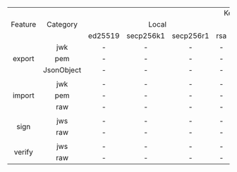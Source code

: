 


<table style="text-align:center">
    <tbody>
        <!-- header -->
        <tr>
            <td rowspan="3">Feature</td>
            <td rowspan="3">Category</td>
            <td colspan="8">Key</td>
        </tr>
        <!-- sub-header key type -->
        <tr>
            <td colspan="4">Local</td>
            <td colspan="4">TSE</td>
        </tr>
        <!-- sub-sub-header key algorithm -->
        <tr>
            <!-- local -->
            <td>ed25519</td>
            <td>secp256k1</td>
            <td>secp256r1</td>
            <td>rsa</td>
            <!-- tse -->
            <td>ed25519</td>
            <td>secp256k1</td>
            <td>secp256r1</td>
            <td>rsa</td>
        </tr>
        <!-- content -->
        <!-- export -->
        <!-- jwk -->
        <tr>
            <td rowspan="3">export</td>
            <td>jwk</td>
            <!-- local -->
            <td>&dash;</td>
            <td>&dash;</td>
            <td>&dash;</td>
            <td>&dash;</td>
            <!-- tse -->
            <td>&dash;</td>
            <td>&dash;</td>
            <td>&dash;</td>
            <td>&dash;</td>
        </tr>
        <!-- pem -->
        <tr>
            <td>pem</td>
            <!-- local -->
            <td>&dash;</td>
            <td>&dash;</td>
            <td>&dash;</td>
            <td>&dash;</td>
            <!-- tse -->
            <td>&dash;</td>
            <td>&dash;</td>
            <td>&dash;</td>
            <td>&dash;</td>
        </tr>
        <!-- JsonObject -->
        <tr>
            <td>JsonObject</td>
            <!-- local -->
            <td>&dash;</td>
            <td>&dash;</td>
            <td>&dash;</td>
            <td>&dash;</td>
            <!-- tse -->
            <td>&dash;</td>
            <td>&dash;</td>
            <td>&dash;</td>
            <td>&dash;</td>
        </tr>
        <!-- end export -->
        <tr><td colspan="10"></td></tr>
        <!-- import -->
        <!-- jwk -->
        <tr>
            <td rowspan="3">import</td>
            <td>jwk</td>
            <!-- local -->
            <td>&dash;</td>
            <td>&dash;</td>
            <td>&dash;</td>
            <td>&dash;</td>
            <!-- tse -->
            <td>&dash;</td>
            <td>&dash;</td>
            <td>&dash;</td>
            <td>&dash;</td>
        </tr>
        <!-- pem -->
        <tr>
            <td>pem</td>
            <!-- local -->
            <td>&dash;</td>
            <td>&dash;</td>
            <td>&dash;</td>
            <td>&dash;</td>
            <!-- tse -->
            <td>&dash;</td>
            <td>&dash;</td>
            <td>&dash;</td>
            <td>&dash;</td>
        </tr>
        <!-- raw -->
        <tr>
            <td>raw</td>
            <!-- local -->
            <td>&dash;</td>
            <td>&dash;</td>
            <td>&dash;</td>
            <td>&dash;</td>
            <!-- tse -->
            <td>&dash;</td>
            <td>&dash;</td>
            <td>&dash;</td>
            <td>&dash;</td>
        </tr>
        <!-- end import -->
        <tr><td colspan="10"></td></tr>
        <!-- sign -->
        <!-- jws -->
        <tr>
            <td rowspan="2">sign</td>
            <td>jws</td>
            <!-- local -->
            <td>&dash;</td>
            <td>&dash;</td>
            <td>&dash;</td>
            <td>&dash;</td>
            <!-- tse -->
            <td>&dash;</td>
            <td>&dash;</td>
            <td>&dash;</td>
            <td>&dash;</td>
        </tr>
        <!-- raw -->
        <tr>
            <td>raw</td>
            <!-- local -->
            <td>&dash;</td>
            <td>&dash;</td>
            <td>&dash;</td>
            <td>&dash;</td>
            <!-- tse -->
            <td>&dash;</td>
            <td>&dash;</td>
            <td>&dash;</td>
            <td>&dash;</td>
        </tr>
        <!-- end sign -->
        <tr><td colspan="10"></td></tr>
        <!-- verify -->
        <!-- jws -->
        <tr>
            <td rowspan="2">verify</td>
            <td>jws</td>
            <!-- local -->
            <td>&dash;</td>
            <td>&dash;</td>
            <td>&dash;</td>
            <td>&dash;</td>
            <!-- tse -->
            <td>&dash;</td>
            <td>&dash;</td>
            <td>&dash;</td>
            <td>&dash;</td>
        </tr>
        <!-- raw -->
        <tr>
            <td>raw</td>
            <!-- local -->
            <td>&dash;</td>
            <td>&dash;</td>
            <td>&dash;</td>
            <td>&dash;</td>
            <!-- tse -->
            <td>&dash;</td>
            <td>&dash;</td>
            <td>&dash;</td>
            <td>&dash;</td>
        </tr>
        <!-- end verify -->
    </tbody>
</table>
